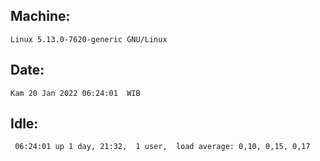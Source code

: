 ## Machine:
```
Linux 5.13.0-7620-generic GNU/Linux
```
## Date:
```
Kam 20 Jan 2022 06:24:01  WIB
```
## Idle:
```
 06:24:01 up 1 day, 21:32,  1 user,  load average: 0,10, 0,15, 0,17
```
